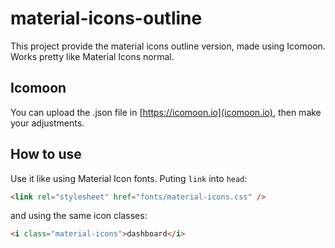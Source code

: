 # material-icons-outline
This project provide the material icons outline version, made using Icomoon. Works pretty like Material Icons normal.

## Icomoon
You can upload the .json file in [https://icomoon.io](icomoon.io), then make your adjustments.  

## How to use
Use it like using Material Icon fonts. Puting `link` into `head`:  

```html
<link rel="stylesheet" href="fonts/material-icons.css" />
```  
and using the same icon classes:  

```html
<i class="material-icons">dashboard</i>
```
